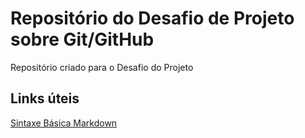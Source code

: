 # Repositório do Desafio de Projeto sobre Git/GitHub
Repositório criado para o Desafio do Projeto

## Links úteis
[Sintaxe Básica Markdown](https://www.markdownguide.org/basic-syntax/)
